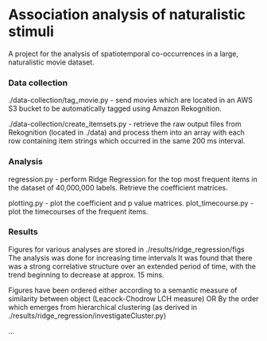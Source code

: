 # Association analysis of naturalistic stimuli

A project for the analysis of spatiotemporal co-occurrences in a large, naturalistic movie dataset.

### Data collection

./data-collection/tag_movie.py - send movies which are located in an AWS S3 bucket to be automatically tagged using Amazon Rekognition.

./data-collection/create_itemsets.py - retrieve the raw output files from Rekognition (located in ./data) and process them into an array with each row containing item strings which occurred in the same 200 ms interval. 

### Analysis

regression.py - perform Ridge Regression for the top most frequent items in the dataset of 40,000,000 labels. Retrieve the coefficient matrices.

plotting.py - plot the coefficient and p value matrices.
plot_timecourse.py - plot the timecourses of the frequent items.

### Results
Figures for various analyses are stored in ./results/ridge_regression/figs
The analysis was done for increasing time intervals
It was found that there was a strong correlative structure over an extended period of time, with the trend beginning to decrease at approx. 15 mins.

Figures have been ordered either according to a semantic measure of similarity between object (Leacock-Chodrow LCH measure)
OR
By the order which emerges from hierarchical clustering (as derived in ./results/ridge_regression/investigateCluster.py)


...
